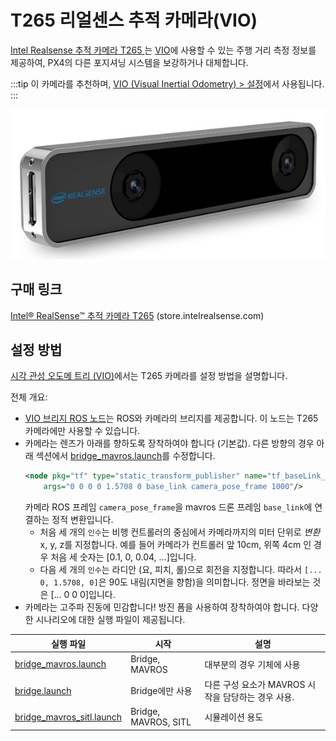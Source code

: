 # T265 리얼센스 추적 카메라(VIO)

[Intel Realsense 추적 카메라 T265 ](https://www.intelrealsense.com/tracking-camera-t265/)는 [VIO](../computer_vision/visual_inertial_odometry.md)에 사용할 수 있는 주행 거리 측정 정보를 제공하여, PX4의 다른 포지셔닝 시스템을 보강하거나 대체합니다.

:::tip
이 카메라를 추천하며, [VIO (Visual Inertial Odometry) > 설정](../computer_vision/visual_inertial_odometry.md#supported_setup)에서 사용됩니다.
:::

![Intel Realsense 추적 카메라 T265 - 각진 이미지](../../assets/peripherals/camera_vio/t265_intel_realsense_tracking_camera_photo_angle.jpg)


## 구매 링크

[Intel® RealSense™ 추적 카메라 T265](https://store.intelrealsense.com/buy-intel-realsense-tracking-camera-t265.html) (store.intelrealsense.com)


## 설정 방법

[시각 관성 오도메 트리 (VIO)](../computer_vision/visual_inertial_odometry.md)에서는  T265 카메라를 설정 방법을 설명합니다.

전체 개요:
- [VIO 브리지 ROS 노드](https://github.com/Auterion/VIO_bridge)는 ROS와 카메라의 브리지를 제공합니다. 이 노드는 T265 카메라에만 사용할 수 있습니다.
- 카메라는 렌즈가 아래를 향하도록 장착하여야 합니다 (기본값). 다른 방향의 경우 아래 섹션에서 [bridge_mavros.launch](https://github.com/Auterion/VIO/blob/master/launch/bridge_mavros.launch)를 수정합니다.
    ```xml
    <node pkg="tf" type="static_transform_publisher" name="tf_baseLink_cameraPose"
        args="0 0 0 0 1.5708 0 base_link camera_pose_frame 1000"/>
    ```
   카메라 ROS 프레임 `camera_pose_frame`을 mavros 드론 프레임 `base_link`에 연결하는 정적 변환입니다.
   - 처음 세 개의 `인수`는 비행 컨트롤러의 중심에서 카메라까지의 미터 단위로 *변환* x, y, z를 지정합니다. 예를 들어 카메라가 컨트롤러 앞 10cm, 위쪽 4cm 인 경우 처음 세 숫자는 [0.1, 0, 0.04, ...]입니다.
   - 다음 세 개의 `인수`는 라디안 (요, 피치, 롤)으로 회전을 지정합니다. 따라서 `[... 0, 1.5708, 0]`은 90도 내림(지면을 향함)을 의미합니다. 정면을 바라보는 것은 [... 0 0 0]입니다.
- 카메라는 고주파 진동에 민감합니다! 방진 폼을 사용하여 장착하여야 합니다.
<span id="launch_files"></span> 다양한 시나리오에 대한 실행 파일이 제공됩니다.

| 실행 파일                                                                                                       | 시작                   | 설명                               |
| ----------------------------------------------------------------------------------------------------------- | -------------------- | -------------------------------- |
| [bridge_mavros.launch](https://github.com/Auterion/VIO/blob/master/launch/bridge_mavros.launch)             | Bridge, MAVROS       | 대부분의 경우 기체에 사용                   |
| [bridge.launch](https://github.com/Auterion/VIO/blob/master/launch/bridge.launch)                           | Bridge에만 사용          | 다른 구성 요소가 MAVROS 시작을 담당하는 경우 사용. |
| [bridge_mavros_sitl.launch](https://github.com/Auterion/VIO/blob/master/launch/bridge_mavros_sitl.launch) | Bridge, MAVROS, SITL | 시뮬레이션 용도                         |